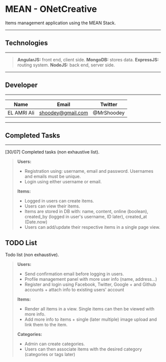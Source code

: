 MEAN - ONetCreative
===================

Items management application using the MEAN Stack.

----------

## Technologies
-------------

> **AngularJS:** front end, client side.
> **MongoDB:** stores data.
> **ExpressJS:** routing system.
> **NodeJS:** back end, server side.


----------

## Developer
-------------

|      Name     |        Email      |      Twitter    |
| ------------- | ----------------- | --------------- |
| EL AMRI Ali  	| shoodey@gmail.com | @MrShoodey      |


----------

## Completed Tasks
-------------

[30/07] Completed tasks (non exhaustive list).

> **Users:**
> 
> *   Registration using: username, email and password. Usernames and emails must be unique.
>*    Login using either username or email.
> 
> **Items:**
> 
> *   Logged in users can create items.
>*    Users can view their items.
> *   Items are stored in DB with: name, content, online (boolean), created_by (logged in user's username, ID later), created_at (Date.now)
> *   Users can add/update their respective items in a single page view.

## TODO List

Todo list (non exhaustive).
> **Users:**
> 
> *   Send confirmation email before logging in users.
> *    Profile management panel with more user info (name, address...)
> *    Register and login using Facebook, Twitter, Google + and Github accounts + attach info to existing users' account
> 
> **Items:**
> 
> *   Render all items in a view. Single items can then be viewed with more info.
> *   Add more info to items + single (later multiple) image upload and link them to the item.
> 
> **Categories:**
>
> *  Admin can create categories.
> * Users can then associate items with the desired category (categories or tags later)